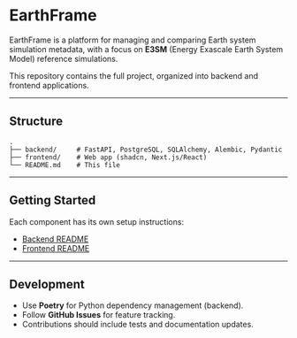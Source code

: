 # EarthFrame

EarthFrame is a platform for managing and comparing Earth system simulation metadata, with a focus on **E3SM** (Energy Exascale Earth System Model) reference simulations.

This repository contains the full project, organized into backend and frontend applications.

---

## Structure

```
.
├── backend/     # FastAPI, PostgreSQL, SQLAlchemy, Alembic, Pydantic
├── frontend/    # Web app (shadcn, Next.js/React)
└── README.md    # This file
```

---

## Getting Started

Each component has its own setup instructions:

- [Backend README](./backend/README.md)
- [Frontend README](./frontend/README.md)

---

## Development

- Use **Poetry** for Python dependency management (backend).
- Follow **GitHub Issues** for feature tracking.
- Contributions should include tests and documentation updates.

<!-- ADD LICENSE -->
